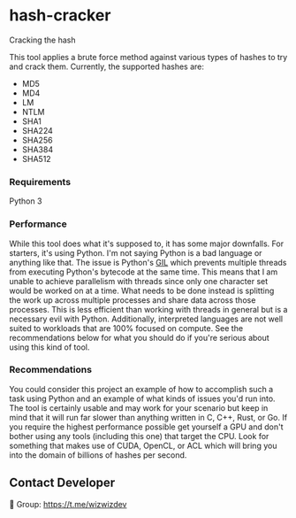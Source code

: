 # hash-cracker
Cracking the hash

This tool applies a brute force method against various types of hashes to try and crack them.
Currently, the supported hashes are:
* MD5
* MD4
* LM
* NTLM
* SHA1
* SHA224
* SHA256
* SHA384
* SHA512

### Requirements

Python 3

### Performance

While this tool does what it's supposed to, it has some major downfalls.
For starters, it's using Python. I'm not saying Python is a bad language or anything like that.
The issue is Python's [GIL](https://wiki.python.org/moin/GlobalInterpreterLock) which prevents multiple threads from executing Python's bytecode at the same time.
This means that I am unable to achieve parallelism with threads since only one character set would be worked on at a time.
What needs to be done instead is splitting the work up across multiple processes and share data across those processes.
This is less efficient than working with threads in general but is a necessary evil with Python.
Additionally, interpreted languages are not well suited to workloads that are 100% focused on compute.
See the recommendations below for what you should do if you're serious about using this kind of tool.


### Recommendations

You could consider this project an example of how to accomplish such a task using Python and an example of what kinds of issues you'd run into.
The tool is certainly usable and may work for your scenario but keep in mind that it will run far slower than anything written in C, C++, Rust, or Go.
If you require the highest performance possible get yourself a GPU and don't bother using any tools (including this one) that target the CPU.
Look for something that makes use of CUDA, OpenCL, or ACL which will bring you into the domain of billions of hashes per second.

## Contact Developer
💎 Group: https://t.me/wizwizdev
